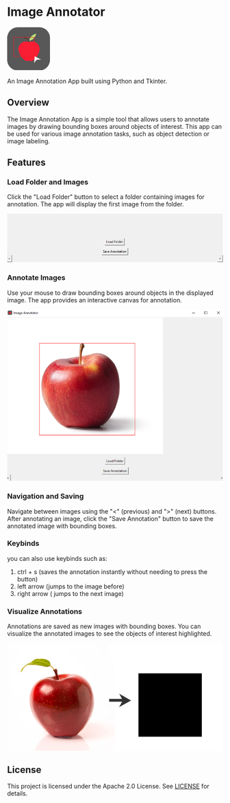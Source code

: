 # Image Annotator

![App Icon](images/app_icon.png)

An Image Annotation App built using Python and Tkinter.

## Overview

The Image Annotation App is a simple tool that allows users to annotate images by drawing bounding boxes around objects of interest. This app can be used for various image annotation tasks, such as object detection or image labeling.

## Features

### Load Folder and Images

Click the "Load Folder" button to select a folder containing images for annotation. The app will display the first image from the folder.

![Load Folder](images/load_folder.png)

### Annotate Images

Use your mouse to draw bounding boxes around objects in the displayed image. The app provides an interactive canvas for annotation.

![Annotate Images](images/annotate_images.png)

### Navigation and Saving

Navigate between images using the "<" (previous) and ">" (next) buttons. After annotating an image, click the "Save Annotation" button to save the annotated image with bounding boxes.


### Keybinds
you can also use keybinds such as:

  1. ctrl + s (saves the annotation instantly without needing to press the button)
  2. left arrow (jumps to the image before)
  3. right arrow ( jumps to the next image)


### Visualize Annotations

Annotations are saved as new images with bounding boxes. You can visualize the annotated images to see the objects of interest highlighted.

![Visualize Annotations](images/visualize_annotations.png)

## License

This project is licensed under the Apache 2.0 License. See [LICENSE](LICENSE) for details.




